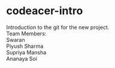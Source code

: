 # codeacer-intro
Introduction to the git for the new project.
<br>
Team Members:
<br>
Swaran
<br>
Piyush Sharma
<br>
Supriya Mansha
<br>
Ananaya Soi
